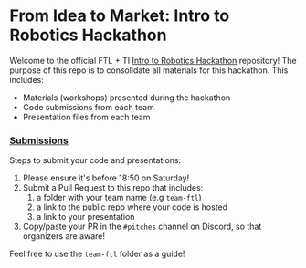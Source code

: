 # From Idea to Market: Intro to Robotics Hackathon

Welcome to the official FTL + TI [Intro to Robotics Hackathon](https://hackathons.femaletechleaders.org/texas-instruments-robotics) repository! The purpose of this repo is to consolidate all materials for this hackathon. This includes:
- Materials (workshops) presented during the hackathon
- Code submissions from each team
- Presentation files from each team

### [Submissions](#submissions)
Steps to submit your code and presentations:
1. Please ensure it's before 18:50 on Saturday!
1. Submit a Pull Request to this repo that includes:
   1. a folder with your team name (e.g `team-ftl`)
   1. a link to the public repo where your code is hosted
   1. a link to your presentation
1. Copy/paste your PR in the `#pitches` channel on Discord, so that organizers are aware!

Feel free to use the `team-ftl` folder as a guide!

